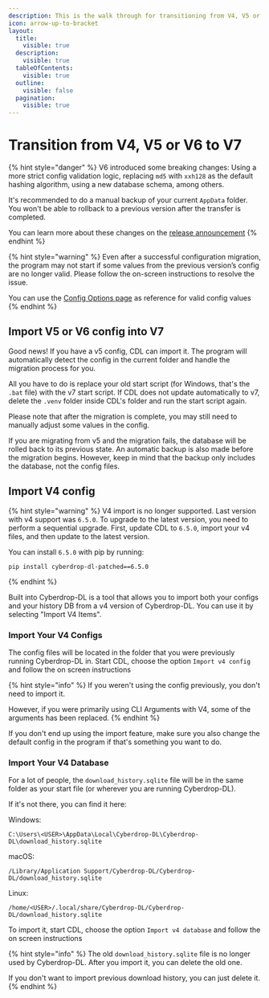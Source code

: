 ```yaml
---
description: This is the walk through for transitioning from V4, V5 or V6 to v7
icon: arrow-up-to-bracket
layout:
  title:
    visible: true
  description:
    visible: true
  tableOfContents:
    visible: true
  outline:
    visible: false
  pagination:
    visible: true
---
```


# Transition from V4, V5 or V6 to V7

{% hint style="danger" %}
V6 introduced some breaking changes: Using a more strict config validation logic, replacing `md5` with `xxh128` as the default hashing algorithm, using a new database schema, among others.

It's recommended to do a manual backup of your current `AppData` folder. You won't be able to rollback to a previous version after the transfer is completed.

You can learn more about these changes on the [release announcement](https://github.com/jbsparrow/CyberDropDownloader/blob/master/CHANGELOG.md#600---2024-12-23)
{% endhint %}

{% hint style="warning" %}
Even after a successful configuration migration, the program may not start if some values from the previous version’s config are no longer valid. Please follow the on-screen instructions to resolve the issue.

You can use the [Config Options page](reference/configuration-options/README.md) as reference for valid config values
{% endhint %}

## Import V5 or V6 config into V7

Good news! If you have a v5 config, CDL can import it. The program will automatically detect the config in the current folder and handle the migration process for you.

All you have to do is replace your old start script (for Windows, that's the `.bat` file) with the v7 start script. If CDL does not update automatically to v7, delete the `.venv` folder inside CDL's folder and run the start script again.

Please note that after the migration is complete, you may still need to manually adjust some values in the config.

If you are migrating from v5 and the migration fails, the database will be rolled back to its previous state. An automatic backup is also made before the migration begins. However, keep in mind that the backup only includes the database, not the config files.

## Import V4 config

{% hint style="warning" %}
V4 import is no longer supported. Last version with v4 support was `6.5.0`. To upgrade to the latest version, you need to perform a sequential upgrade. First, update CDL to `6.5.0`, import your v4 files, and then update to the latest version.

You can install `6.5.0` with pip by running:

```shell
pip install cyberdrop-dl-patched==6.5.0
```

{% endhint %}

Built into Cyberdrop-DL is a tool that allows you to import both your configs and your history DB from a v4 version of Cyberdrop-DL. You can use it by selecting "Import V4 Items".

### Import Your V4 Configs</a>

The config files will be located in the folder that you were previously running Cyberdrop-DL in. Start CDL, choose the option `Import v4 config` and follow the on screen instructions

{% hint style="info" %}
If you weren't using the config previously, you don't need to import it.

However, if you were primarily using CLI Arguments with V4, some of the arguments has been replaced.
{% endhint %}

If you don't end up using the import feature, make sure you also change the default config in the program if that's something you want to do.

### Import Your V4 Database</a>

For a lot of people, the `download_history.sqlite` file will be in the same folder as your start file (or wherever you are running Cyberdrop-DL).

If it's not there, you can find it here:

Windows:

```shell
C:\Users\<USER>\AppData\Local\Cyberdrop-DL\Cyberdrop-DL\download_history.sqlite
```

macOS:

```shell
/Library/Application Support/Cyberdrop-DL/Cyberdrop-DL/download_history.sqlite
```

Linux:

```shell
/home/<USER>/.local/share/Cyberdrop-DL/Cyberdrop-DL/download_history.sqlite
```

To import it, start CDL, choose the option `Import v4 database` and follow the on screen instructions

{% hint style="info" %}
The old `download_history.sqlite` file is no longer used by Cyberdrop-DL. After you import it, you can delete the old one.

If you don't want to import previous download history, you can just delete it.
{% endhint %}
